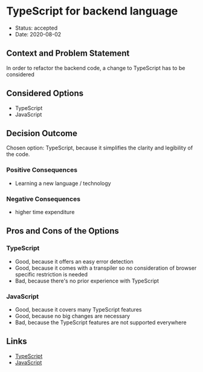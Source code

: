 # TypeScript for backend language

* Status: accepted
* Date: 2020-08-02

## Context and Problem Statement

In order to refactor the backend code, a change to TypeScript has to be considered

## Considered Options

* TypeScript
* JavaScript

## Decision Outcome

Chosen option: TypeScript, because it simplifies the clarity and legibility of the code.

### Positive Consequences

* Learning a new language / technology

### Negative Consequences

* higher time expenditure

## Pros and Cons of the Options

### TypeScript

* Good, because it offers an easy error detection
* Good, because it comes with a transpiler so no consideration of browser specific restriction is needed
* Bad, because there's no prior experience with TypeScript

### JavaScript

* Good, because it covers many TypeScript features
* Good, because no big changes are necessary
* Bad, because the TypeScript features are not supported everywhere

## Links

* [TypeScript](https://www.typescriptlang.org/)
* [JavaScript](https://wiki.selfhtml.org/wiki/JavaScript)
